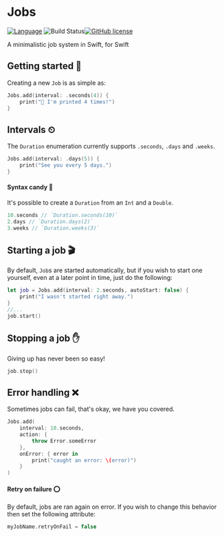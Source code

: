 # Jobs
[![Language](https://img.shields.io/badge/Swift-3-brightgreen.svg)](http://swift.org) ![Build Status](https://travis-ci.org/BrettRToomey/Jobs.svg?branch=master)[![GitHub license](https://img.shields.io/badge/license-MIT-blue.svg)](https://raw.githubusercontent.com/BrettRToomey/Jobs/master/LICENSE.md)

A minimalistic job system in Swift, for Swift

## Getting started 🚀
Creating a new `Job` is as simple as:
```swift
Jobs.add(interval: .seconds(4)) {
    print("👋 I'm printed 4 times!")
}
```

## Intervals ⏲
The `Duration` enumeration currently supports `.seconds`, `.days` and `.weeks`.
```swift
Jobs.add(interval: .days(5)) {
    print("See you every 5 days.")
}
```
#### Syntax candy 🍭
It's possible to create a `Duration` from an `Int` and a `Double`.
```swift
10.seconds // `Duration.seconds(10)`
2.days // `Duration.days(2)`
3.weeks // `Duration.weeks(3)`
```

## Starting a job 🎬
By default, `Job`s are started automatically, but if you wish to start one yourself, even at a later point in time, just do the following:
```swift
let job = Jobs.add(interval: 2.seconds, autoStart: false) {
    print("I wasn't started right away.")
}
//...
job.start()
```

## Stopping a job ✋
Giving up has never been so easy!
```swift
job.stop()
```

## Error handling ❌
Sometimes jobs can fail, that's okay, we have you covered.
```swift
Jobs.add(
    interval: 10.seconds,
    action: {
        throw Error.someError
    }, 
    onError: { error in
        print("caught an error: \(error)")
    }
)
```

#### Retry on failure ⭕️
By default, jobs are ran again on error. If you wish to change this behavior then set the following attribute: 
```swift
myJobName.retryOnFail = false
```